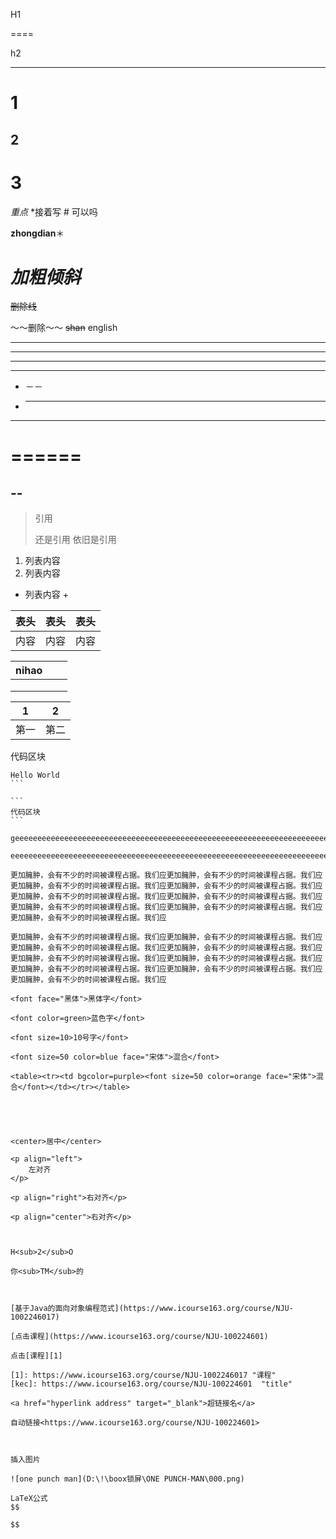 H1

====

h2

---

# 1

## 2

# 3

*重点* *接着写 # 可以吗

**zhongdian**＊

# ***加粗倾斜***

~~删除线~~

～～删除～～
~~shan~~
english
____

------

- - - - - -
- - - - -
- －－
- *****
*********
======
===============
--
---

> 引用
>
> 还是引用
> 依旧是引用

1. 列表内容
2. 列表内容

- 列表内容 +



| 表头 | 表头 | 表头 |
| :--- | :---: | ---: |
| 内容 | 内容 | 内容 |

| nihao |      |      |
| :---- | ---- | ---- |
|       |      |      |
|       |      |      |
|       |      |      |

| 1    | 2    |
| ---- | ---- |
| 第一 | 第二 |

代码区块

`````
Hello World
```

```
代码区块
```

geeeeeeeeeeeeeeeeeeeeeeeeeeeeeeeeeeeeeeeeeeeeeeeeeeeeeeeeeeeeeeeeeeeeeeeeeeeeeeeeeeeeeeeeeeeeeeeeeeeeeeeeeeeeeeeeeeeeeeeeeeeeeeeeeeeeeeeeeeeeeeeeeeeeeeeeeeeeeeeeeeeeeeeeeeeeeeeeeeeeeeeeeeeeeeeeeeeeeeeeeeeeeeeeeeeeeeeeeeeeeeeeeeeeeeeeeeeeeeeeeeeeeeeeeeeeeeeeeeeee

eeeeeeeeeeeeeeeeeeeeeeeeeeeeeeeeeeeeeeeeeeeeeeeeeeeeeeeeeeeeeeeeeeeeeeeeeeeeeeeeeeeeeeeeeeeeeeeeeeeeeeeeeeeeeeeeeeeeeeeeeeeeeeeeeeeeeeeeeeeeeee

更加臃肿，会有不少的时间被课程占据。我们应更加臃肿，会有不少的时间被课程占据。我们应更加臃肿，会有不少的时间被课程占据。我们应更加臃肿，会有不少的时间被课程占据。我们应更加臃肿，会有不少的时间被课程占据。我们应更加臃肿，会有不少的时间被课程占据。我们应更加臃肿，会有不少的时间被课程占据。我们应更加臃肿，会有不少的时间被课程占据。我们应更加臃肿，会有不少的时间被课程占据。我们应

更加臃肿，会有不少的时间被课程占据。我们应更加臃肿，会有不少的时间被课程占据。我们应更加臃肿，会有不少的时间被课程占据。我们应更加臃肿，会有不少的时间被课程占据。我们应更加臃肿，会有不少的时间被课程占据。我们应更加臃肿，会有不少的时间被课程占据。我们应更加臃肿，会有不少的时间被课程占据。我们应更加臃肿，会有不少的时间被课程占据。我们应更加臃肿，会有不少的时间被课程占据。我们应

<font face="黑体">黑体字</font>

<font color=green>蓝色字</font>

<font size=10>10号字</font>

<font size=50 color=blue face="宋体">混合</font>

<table><tr><td bgcolor=purple><font size=50 color=orange face="宋体">混合</font></td></tr></table>



​    

<center>居中</center>

<p align="left">
    左对齐
</p>

<p align="right">右对齐</p>

<p align="center">右对齐</p>



H<sub>2</sub>O

你<sub>TM</sub>的



[基于Java的面向对象编程范式](https://www.icourse163.org/course/NJU-1002246017)

[点击课程](https://www.icourse163.org/course/NJU-100224601)

点击[课程][1]

[1]: https://www.icourse163.org/course/NJU-1002246017 "课程"
[kec]: https://www.icourse163.org/course/NJU-100224601	"title"

<a href="hyperlink address" target="_blank">超链接名</a>

自动链接<https://www.icourse163.org/course/NJU-100224601>



插入图片

![one punch man](D:\!\boox锁屏\ONE PUNCH-MAN\000.png)

LaTeX公式
$$

$$




